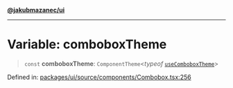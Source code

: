 [**@jakubmazanec/ui**](../README.md)

---

# Variable: comboboxTheme

> `const` **comboboxTheme**: `ComponentTheme`\<_typeof_ [`useComboboxTheme`](useComboboxTheme.md)\>

Defined in:
[packages/ui/source/components/Combobox.tsx:256](https://github.com/jakubmazanec/tools/blob/74fa88a6249b3d486436ae7655f4962bc4a86e11/packages/ui/source/components/Combobox.tsx#L256)
